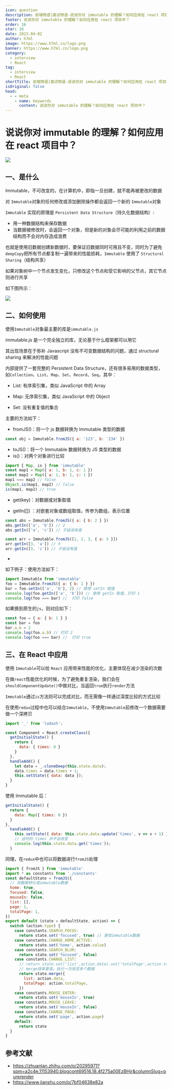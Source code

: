 ```yaml
---
icon: question
description: 前端物语|面试物语-说说你对 immutable 的理解？如何应用在 react 项目中？
footer: 说说你对 immutable 的理解？如何应用在 react 项目中？
order: 16
star: 16
date: 2023-04-02
author: h7ml
image: https://www.h7ml.cn/logo.png
banner: https://www.h7ml.cn/logo.png
category:
  - interview
  - React
tag:
  - interview
  - React
shortTitle: 前端物语|面试物语-说说你对 immutable 的理解？如何应用在 react 项目中？
isOriginal: false
head:
  - - meta
    - name: keywords
      content: 说说你对 immutable 的理解？如何应用在 react 项目中？
---
```


# 说说你对 immutable 的理解？如何应用在 react 项目中？

![](https://static.h7ml.cn/vitepress/assets/images/interview/797e9470-ea3f-11eb-ab90-d9ae814b240d.png)

## 一、是什么

Immutable，不可改变的，在计算机中，即指一旦创建，就不能再被更改的数据

对 `Immutable`对象的任何修改或添加删除操作都会返回一个新的 `Immutable`对象

`Immutable` 实现的原理是 `Persistent Data Structure`（持久化数据结构）:

- 用一种数据结构来保存数据
- 当数据被修改时，会返回一个对象，但是新的对象会尽可能的利用之前的数据结构而不会对内存造成浪费

也就是使用旧数据创建新数据时，要保证旧数据同时可用且不变，同时为了避免 `deepCopy`把所有节点都复制一遍带来的性能损耗，`Immutable` 使用了 `Structural Sharing`（结构共享）

如果对象树中一个节点发生变化，只修改这个节点和受它影响的父节点，其它节点则进行共享

如下图所示：

![](https://pic4.zhimg.com/80/2b4c801a7b40eefcd4ee6767fb984fdf_720w.gif)

## 二、如何使用

使用`Immutable`对象最主要的库是`immutable.js`

immutable.js 是一个完全独立的库，无论基于什么框架都可以用它

其出现场景在于弥补 Javascript 没有不可变数据结构的问题，通过 structural sharing 来解决的性能问题

内部提供了一套完整的 Persistent Data Structure，还有很多易用的数据类型，如`Collection`、`List`、`Map`、`Set`、`Record`、`Seq`，其中：

- List: 有序索引集，类似 JavaScript 中的 Array

- Map: 无序索引集，类似 JavaScript 中的 Object

- Set: 没有重复值的集合

主要的方法如下：

- fromJS()：将一个 js 数据转换为 Immutable 类型的数据

```js
const obj = Immutable.fromJS({ a: '123', b: '234' })
```

- toJS()：将一个 Immutable 数据转换为 JS 类型的数据
- is()：对两个对象进行比较

```js
import { Map, is } from 'immutable'
const map1 = Map({ a: 1, b: 1, c: 1 })
const map2 = Map({ a: 1, b: 1, c: 1 })
map1 === map2 // false
Object.is(map1, map2) // false
is(map1, map2) // true
```

- get(key)：对数据或对象取值

- getIn([]) ：对嵌套对象或数组取值，传参为数组，表示位置

```js
const abs = Immutable.fromJS({ a: { b: 2 } })
abs.getIn(['a', 'b']) // 2
abs.getIn(['a', 'c']) // 子级没有值

const arr = Immutable.fromJS([1, 2, 3, { a: 5 }])
arr.getIn([3, 'a']) // 5
arr.getIn([3, 'c']) // 子级没有值
```

-

如下例子：使用方法如下：

```js
import Immutable from 'immutable'
foo = Immutable.fromJS({ a: { b: 1 } })
bar = foo.setIn(['a', 'b'], 2) // 使用 setIn 赋值
console.log(foo.getIn(['a', 'b'])) // 使用 getIn 取值，打印 1
console.log(foo === bar) //  打印 false
```

如果换到原生的`js`，则对应如下：

```js
const foo = { a: { b: 1 } }
const bar = foo
bar.a.b = 2
console.log(foo.a.b) // 打印 2
console.log(foo === bar) //  打印 true
```

## 三、在 React 中应用

使用 `Immutable`可以给 `React` 应用带来性能的优化，主要体现在减少渲染的次数

在做`react`性能优化的时候，为了避免重复渲染，我们会在`shouldComponentUpdate()`中做对比，当返回`true`执行`render`方法

`Immutable`通过`is`方法则可以完成对比，而无需像一样通过深度比较的方式比较

在使用`redux`过程中也可以结合`Immutable`，不使用`Immutable`前修改一个数据需要做一个深拷贝

```jsx
import '_' from 'lodash';

const Component = React.createClass({
  getInitialState() {
    return {
      data: { times: 0 }
    }
  },
  handleAdd() {
    let data = _.cloneDeep(this.state.data);
    data.times = data.times + 1;
    this.setState({ data: data });
  }
}
```

使用 Immutable 后：

```jsx
getInitialState() {
  return {
    data: Map({ times: 0 })
  }
},
  handleAdd() {
    this.setState({ data: this.state.data.update('times', v => v + 1) });
    // 这时的 times 并不会改变
    console.log(this.state.data.get('times'));
  }
```

同理，在`redux`中也可以将数据进行`fromJS`处理

```js
import { fromJS } from 'immutable'
import * as constants from './constants'
const defaultState = fromJS({
  // 将数据转化成immutable数据
  home: true,
  focused: false,
  mouseIn: false,
  list: [],
  page: 1,
  totalPage: 1,
})
export default (state = defaultState, action) => {
  switch (action.type) {
    case constants.SEARCH_FOCUS:
      return state.set('focused', true) // 更改immutable数据
    case constants.CHANGE_HOME_ACTIVE:
      return state.set('home', action.value)
    case constants.SEARCH_BLUR:
      return state.set('focused', false)
    case constants.CHANGE_LIST:
      // return state.set('list',action.data).set('totalPage',action.totalPage)
      // merge效率更高，执行一次改变多个数据
      return state.merge({
        list: action.data,
        totalPage: action.totalPage,
      })
    case constants.MOUSE_ENTER:
      return state.set('mouseIn', true)
    case constants.MOUSE_LEAVE:
      return state.set('mouseIn', false)
    case constants.CHANGE_PAGE:
      return state.set('page', action.page)
    default:
      return state
  }
}
```

## 参考文献

- <https://zhuanlan.zhihu.com/p/20295971?spm=a2c4e.11153940.blogcont69516.18.4f275a00EzBHjr&columnSlug=purerender>
- <https://www.jianshu.com/p/7bf04638e82a>
